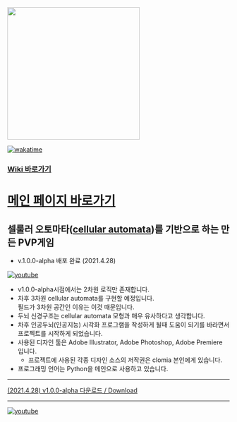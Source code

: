 <img src="https://media.githubusercontent.com/media/clomia/LifeGame/master/media/Logo.png" width="300" height="300">

[![wakatime](https://wakatime.com/badge/github/clomia/LifeGame.svg)](https://wakatime.com/badge/github/clomia/LifeGame)  
### [Wiki 바로가기](https://github.com/clomia/LifeGame/wiki/%EA%B8%B0%EC%88%A0%EC%A0%81-%EC%9D%B4%EC%8A%88)  
# [메인 페이지 바로가기](https://www.notion.so/Clomia-LifeGame-7d6029a23c024d748fed96292923cc20)  
## 셀룰러 오토마타([cellular automata](https://en.wikipedia.org/wiki/Cellular_automaton))를 기반으로 하는 만든 PVP게임

   * v.1.0.0-alpha 배포 완료 (2021.4.28)  

[![youtube](https://media.githubusercontent.com/media/clomia/LifeGame/master/media/loose_thombnail.jpg)](https://youtu.be/MCcvHmha7Hc "Clomia LifeGame 루즈한 시연영상")
* v1.0.0-alpha시점에서는 2차원 로직만 존재합니다.  
* 차후 3차원 cellular automata를 구현할 예정입니다.  
필드가 3차원 공간인 이유는 이것 때문입니다.  
* 두뇌 신경구조는 cellular automata 모형과 매우 유사하다고 생각합니다.  
* 차후 인공두뇌(인공지능) 시각화 프로그램을 작성하게 될때 도움이 되기를 바라면서 프로젝트를 시작하게 되었습니다.  
* 사용된 디자인 툴은 Adobe Illustrator, Adobe Photoshop, Adobe Premiere 입니다.  
  * 프로젝트에 사용된 각종 디자인 소스의 저작권은 clomia 본인에게 있습니다.  
* 프로그래밍 언어는 Python을 메인으로 사용하고 있습니다.  

---  
[(2021.4.28) v1.0.0-alpha 다운로드 / Download](https://www.notion.so/Clomia-LifeGame-7d6029a23c024d748fed96292923cc20)

---
[![youtube](https://media.githubusercontent.com/media/clomia/LifeGame/master/media/env2.jpg)](https://youtu.be/4THEgXY8xdc "Clomia LifeGame - 무한증식
")